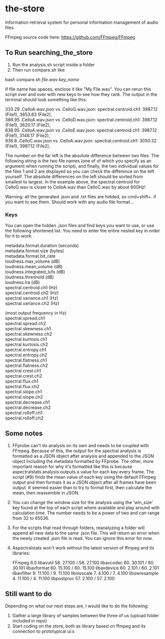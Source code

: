 # the-store
Information retrieval system for personal information management of audio files

FFmpeg source code here: https://github.com/FFmpeg/FFmpeg

## To Run searching_the_store
1. Run the analysis.sh script inside a folder
2. Then run compare.sh like:

bash compare.sh *file.wav* *key_name*

If file name has spaces, enclose it like "My File.wav". You can rerun this script over and over with new keys to see how they rank. The output in the terminal should look something like this:

333.29 .CelloA.wav.json vs .CelloG.wav.json: spectral.centroid.ch1: 3987.12 (File1), 3653.83 (File2),  
366.95 .CelloA.wav.json vs .CelloD.wav.json: spectral.centroid.ch1: 3987.12 (File1), 3620.17 (File2),  
838.95 .CelloA.wav.json vs .CelloE.wav.json: spectral.centroid.ch1: 3987.12 (File1), 3148.17 (File2),  
936.8 .CelloC.wav.json vs .CelloA.wav.json: spectral.centroid.ch1: 3050.32 (File1), 3987.12 (File2),

The number on the far left is the absolute difference between two files. The following string is the two file names (one of of which you specify as an argument when running the script), and finally, the two individual values for the files 1 and 2 are displayed so you can check the difference on the left yourself. The absolute differences on the left should be sorted from smallest to largest. In the example above, the spectral centroid for CelloG.wav is closer to CelloA.wav than CelloC.wav by about 600Hz!

Warning: all the generated .json and .txt files are hidded, so cmd+shift+. if you want to see them. Should work with any audio file format...

### Keys
You can open the hidden .json files and find keys you want to use, or use the following shortened list. You need to enter the entire nested key in order for it to work:

metadata.format.duration (seconds)  
metadata.format.size (bytes)  
metadata.format.bit_rate  
loudness.max_volume (dB)  
loudness.mean_volume (dB)  
loudness.integrated_lufs (dB)  
loudness.threshold (dB)  
loudness.lra (dB)  
spectral.centroid.ch1 (Hz)  
spectral.centroid.ch2 (Hz)  
spectral.variance.ch1 (Hz)  
spectral.variance.ch2 (Hz)  

(most output frequency in Hz)  
spectral.spread.ch1  
spectral.spread.ch2  
spectral.skewness.ch1  
spectral.skewness.ch2  
spectral.kurtosis.ch1  
spectral.kurtosis.ch2  
spectral.entropy.ch1  
spectral.entropy.ch2  
spectral.flatness.ch1  
spectral.flatness.ch2  
spectral.crest.ch1  
spectral.crest.ch2  
spectral.flux.ch1  
spectral.flux.ch2  
spectral.slope.ch1  
spectral.slope.ch2  
spectral.decrease.ch1  
spectral.decrease.ch2  
spectral.rolloff.ch1  
spectral.rolloff.ch2  


## Some notes
1. FFprobe can't do analysis on its own and needs to be coupled with FFmpeg. Because of this, the output for the spectral analysis is formatted as a JSON object after analysis and appended to the JSON object including the metadata formatted by FFprobe. The other, more important reason for why it's formatted like this is because aspectralstats analysis outputs a value for each key every frame. The script (#9) finds the mean value of each key using the default FFmpeg output and then formats it as a JSON object after all frames have been output. It seemed easier than to try to format first, then calculate the mean, then reassemble in JSON.
2. You can change the window size for the analysis using the 'win_size' key found at the top of each script where available and play around with calculation time. The number needs to be a power of two and can range from 32 to 65536.
3. For the scripts that read through folders, reanalyzing a folder will append all new data to the same .json file. This will return an error when the newly created .json file is read. You can ignore this error for now.
4. Aspectralstats won't work without the latest version of ffmpeg and its libraries:

    FFmpeg 6.0
    libavutil      58. 27.100 / 58. 27.100
    libavcodec     60. 30.101 / 60. 30.101
    libavformat    60. 15.100 / 60. 15.100
    libavdevice    60.  2.101 / 60.  2.101
    libavfilter     9. 11.100 /  9. 11.100
    libswscale      7.  4.100 /  7.  4.100
    libswresample   4. 11.100 /  4. 11.100
    libpostproc    57.  2.100 / 57.  2.100

## Still want to do
Depending on what our next steps are, I would like to do the following:

1. Gather a large library of samples between the three of us (upload folder included in repo)
3. Start coding on the store, both as library based on ffmpeg and its connection to prototypical ui:s
